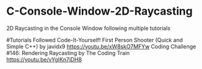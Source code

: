 # C-Console-Window-2D-Raycasting
2D Raycasting in the Console Window following multiple tutorials

#Tutorials Followed
Code-It-Yourself! First Person Shooter (Quick and Simple C++) by javidx9 https://youtu.be/xW8skO7MFYw
Coding Challenge #146: Rendering Raycasting by The Coding Train https://youtu.be/vYgIKn7iDH8
